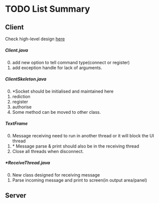 # TODO List Summary


## Client 

Check high-level design [here](https://www.draw.io/?lightbox=1&highlight=0000ff&edit=_blank&layers=1&nav=1&title=Analysis#R7VxZc6M4EP41rkoekuIwGD%2FmmNmjZnen1tnrUQbZ1gaQS8hxsr9%2BW0LCgOQMScCZqpCqJNAIAfq%2BPtRqmPg32eMPDG03v9AEpxPPSR4n%2Fu3E82ZBAH%2BF4KkUuGE4LSVrRhIlOwgW5D%2BshI6S7kiCi0ZDTmnKybYpjGme45g3ZIgxum82W9G0edUtWmNDsIhRakr%2FIgnfKKnrOIcDP2Ky3qhLR4E6sETx%2FZrRXa6uN%2FH8lfwpD2dI96XaFxuU0H1N5H%2Ba%2BDeMUl5uZY83OBVjq4etPO%2FzkaPVfTOc8y4nzKJ56LrBfOWEeB7h6MJXN%2FaA0p0ajJuU4FzdLn%2FSQ1TsSZaiHPauNzxLQejC5ormfKEaiX2UknUO2zHcD2YgeMCMExjoK3WA0y1I4w1Jky%2Foie7EXRccRlHvXW8oI%2F9Bt0hfAw4zrjjjhY0WC3EmiB2QMlxAm696KNxK9AUVXLWJaZqibUGW1Q1niK1Jfk05p5lqpJ%2F0M0nTG5pSJgdA4wq9CrhxoltrRMv%2BMxKr7RQtcXpd8UP3lFM5hgVn9B7XunfkT3VE01AOcu1G1Oli3D%2BjjKRC4%2F7ELEE50nCUI%2BV6at92DZM2ikkCLvxYEyka%2FYBphjl7gibqaEVprfO%2BV%2B7vawo0V202Nd0JZ0pvlc6uq64PvIUNRd2uNI4MGhsMTkmbvZ2GWlM6xStuIXRGkiSViG5RTPL1nSD47YV7kHyRJ976B8nvajR8ySaOOCoJWdHmKy0IJ1T0z8q211tKci6HLLieBLdSwgDcHB4CEQkjBqLvsSC7BeDjmv9tyBXEoHydEI4GAHjqGQBn8NhnoL4P5YicT%2FyrBwodtHGHp%2BM23Nsq9WLoS1vWRHlqoixE%2Bw3heAFycU97cKIgo9DfKpW2YwMkAptrsqGJ%2BjUM9o1zGQj8vRvYdw%2F770MJf9qNEpo6%2FXLCNzhxB1h%2FZijDo%2F8a%2Fdez%2Fms%2Bb%2FqvaGYw2ZtZmOxG%2FhBUnhpUvhD8pfE9hgtfwfai3B6t22utW2Uu3uLwrJwYxroFVkowHN9tGEZJyYrfcYzJA1aikRynI0dgxrunI0fgGuQY492%2BEZ5F3RAeIt7V7Gpqf4gyoT75stjKhw5TXo4yzNfDtdheYggHlFE4Oy9tRBkVl23hRurNR4txQj5F7%2BlOAjNYlhEGzpNfcFGgNT77efHbryCiy38txFmykTPvwBnXPaGbORJyrCjLENcsWXAGY68Y8nNBzVThyIcB%2BeB3dEq98MGgwwLMhY41HZJtU5yJp4M4dJfnchjHefc4735u3u0GfnPifTG1zLznoWXm7Xhvp7Q2p2PgfMxITTsj%2Bsws2YZfD2Gyb0%2BTHKzSmc6S6NQJWG04Ll0WbGTFegxtenFlL2aJJVNsZYlu9xaahOaipo51R4IMSBCDDRbOHCVIaAlshiKIawa6rUTaGNyMwc1rgpvWqnhlir65rKBPfBOtQ7vdq68ixHRcRXiBn6ssxXe5aOCOZQ%2B949c1r99DOOvZ4xTWTN%2Fq4MSMRcbo5HRq3dWQ%2Bz3Yca%2FD6g7Eslei8lHEFSkqCuFijSBEeb3A7vV8oYj4kfC%2FRaNLx52r%2FX8EBJdOEKn9r5gReAgRu9w%2B6ykLumOxusGjC5o4aRRjmiNeG%2BLAMsJaxnCKOOhJ4w5sw66u8FUQquarnVYiwg1b0JVPo047oGf2FLRBh%2BBsjblxpsS9etBuVLDlK8xln7Mc78XQAp%2FFCHIiKmDkhEdMasrM7fnRNaBX2BEZRR7VVqGQaMdpoQj4QoOinMn0BTTuI3jznSYhZhaV922evA%2BVN5dn3kHlXWd%2BROVhWNmTOOkCDIMTack%2Fshs3CrWgs6koVaQZt34vlsELg8uw9hM07UQUvNJOuNPW7GBAu2Fmymx2g%2BQQcIFqFsJc7Dei7tuRU0txU9J4sJ2QrSgTtmW0IM9bEG%2FeBnhumhAbc3sxIWZSQ5by88U9TjG3LNSN6YsxfVHnb9hygLrUsc5eXanYnMr2UNPvdUheqJRtuwxmnPV0m%2FV4vSQz7Ax4OwH0CyQtAmxowZsT4RHuoeC25T6Ggtszc1cCbvGIJdw6CBqxHgRrW3XjUFhbylUF1rsCs1y8rOFfjbo9NN6uY1mBHQxwuy0vcMzwaM1PhbhvSWAM5r3NXLaB7cdeingFgEHH8KuHtYhgZsEPnkK8c49jvsAM7vtMBmOyZEI8%2B%2Fn4ZtKJiBCe0nbbFhWvZVptTQoOLKj8tmRCadQVF5aUphiNNcFDkmF%2BSrNuW4oSZEA7LnI2BR7Z8L4zdPeUU3RzlaJceKrlij9i4jeatZYSg%2BAyMGCpPifTd%2BZ3avruPwosEOEU%2FqxlvSPJtzvxf8VopuZeFXAF6KzM%2FdMdb7QqpNs3QC02aIulUnJ8RJXqul1Pp3ZFpQX6qpm4TQIcJVPDbsCRyFv6YdgPrK7jNZd%2BLqY2XD0brvN5D7ianvhTIWwRKTaTw9eQFIrffjlQfDGDw%2B9Ep1Uvu74W%2BEEAD1t6fBF4J8V7buDdWtHnG8zEf1JIDKVMLe%2FDVo4PSr9UBQAqXEfy8F52oSpc90ReXDYE%2FUdcbKwok23kBTgq7i8%2FKhfMF1Xc0D0lGwJzRn2ncGlBqFds1QLuHz9phpSwJpWdv8d4C%2F9SEcbnZcW7JEtp5i%2BP2ZDDuu5deQXw6QxJy5NBeAcdrXbiPtrnk7x8dVDMoyuX8q98ZfBIx1tWrpiT0mOph%2Fnm6vKHoWSrgMA2E7AtL7s6Afsm63RkgQ7z32TUIL69cybQPR8rE99QmfhyUrRqzv3AwoqhShUDs%2BjAwLq3uiVdg1QVJJVVS8FzA1mvM9J5su%2BkzmjqtmYNs9arLV0Li6ZhsyOvXcnYX11RYBoBPb0AL5TH5jsyH2ICOA3aE0DP0MHBpn%2BBGTYOp4O6dnBSrxt8VgPrRcHaD30nGhi1TOf0tSXA7a%2BJVUHhmzUQdg%2Bfhy2bH77B63%2F6Hw%3D%3D)

##### Client.java
0. add new option to tell command type(connect or register)
0. add exception handle for lack of arguments.

##### ClientSkeleton.java
0. *Socket should be initialised and maintained here
0. rediction
0. register 
0. authorise
0. Some method can be moved to other class.

##### TextFrame

0. Message receiving need to run in another thread or it will block the UI thread
0. \* Message parse & print should also be in the receiving thread
0. Close all threads when disconnect.

##### *ReceiveThread.java
0. New class designed for receiving message
0. Parse incoming message and print to screen(in output area/panel)


## Server



 
